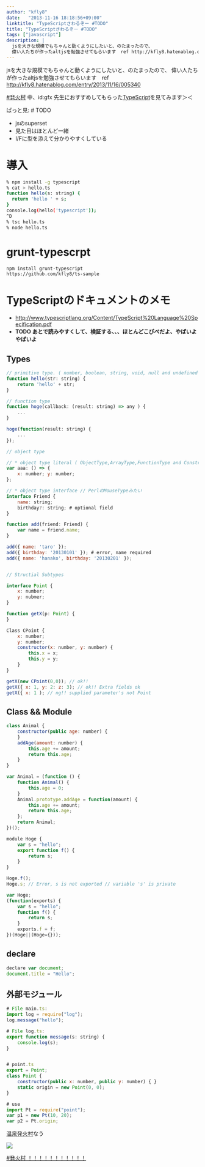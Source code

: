 ```yaml
---
author: "kfly8"
date:   "2013-11-16 18:18:56+09:00"
linktitle: "TypeScriptさわるぞー #TODO"
title: "TypeScriptさわるぞー #TODO"
tags: ["javascript"]
description: |
  jsを大きな規模でもちゃんと動くようにしたいと、のたまったので、
  偉い人たちが作ったaltjsを勉強させてもらいます　ref http://kfly8.hatenablog.com/entry/2013/11/16/005340
---
```


jsを大きな規模でもちゃんと動くようにしたいと、のたまったので、
偉い人たちが作ったaltjsを勉強させてもらいます　ref http://kfly8.hatenablog.com/entry/2013/11/16/005340

[#発火村](https://twitter.com/search?q=%23%E7%99%BA%E7%81%AB%E6%9D%91&src=hash) 中、id:gfx 先生におすすめしてもらった[TypeScript](http://www.typescriptlang.org/)を見てみます＞＜

ぱっと見: # TODO

* jsのsuperset
* 見た目はほとんど一緒
* I/Fに型を添えて分かりやすくしている

# 導入
```sh
% npm install -g typescript
% cat > hello.ts
function hello(s: string) {
  return 'hello ' + s;
}
console.log(hello('typescript'));
^D
% tsc hello.ts
% node hello.ts
```
# grunt-typescrpt
```sh
npm install grunt-typescript
https://github.com/kfly8/ts-sample
```

# TypeScriptのドキュメントのメモ

* http://www.typescriptlang.org/Content/TypeScript%20Language%20Specification.pdf
* <b>TODO あとで読みやすくして、検証する、、、ほとんどこぴぺだよ、やばいよやばいよ</b>

## Types

```javascript
// primitive type. ( number, boolean, string, void, null and undefined and user defined enum types)
function hello(str: string) {
    return 'hello' + str;
}

// function type
function hoge(callback: (result: string) => any ) {
    ...
}

hoge(function(result: string) {
    ...
});

// object type

// * object type literal ( ObjectType,ArrayType,FunctionType and ConstructorType  )
var aaa: () => {
    x: number; y: number;
};

// * object type interface // PerlのMouseTypeみたい
interface Friend {
    name: string;
    birthday?: string; # optional field
}

function add(friend: Friend) {
    var name = friend.name;
}

add({ name: 'taro' });
add({ birthday: '20130101' }); # error, name required
add({ name: 'hanako', birthday: '20130201' });


// Structial Subtypes

interface Point {
    x: number;
    y: nubmer;
}

function getX(p: Point) {
}

Class CPoint {
    x: number;
    y: number;
    constructor(x: number, y: number) {
        this.x = x;
        this.y = y;
    }
}

getX(new CPoint(0,0)); // ok!!
getX({ x: 1, y: 2: z: 3); // ok!! Extra fields ok
getX({ x: 1 ); // ng!! supplied parameter's not Point

```

## Class && Module

```javascript
class Animal {
    constructor(public age: number) {
    }
    addAge(amount: number) {
        this.age += amount;
        return this.age;
    }
}
```

```javascript
var Animal = (function () {
    function Animal() {
        this.age = 0;
    }
    Animal.prototype.addAge = function(amount) {
        this.age += amount;
        return this.age;
    };
    return Animal;
})();
```

```javascript
module Hoge {
    var s = "hello";
    export function f() {
        return s;
    }
}

Hoge.f();
Hoge.s; // Error, s is not exported // variable 's' is private
```

```javascript
var Hoge;
(function(exports) {
    var s = "hello";
    function f() {
        return s;
    }
    exports.f = f;
})(Hoge||(Hoge={}));
```

## declare

```javascript
declare var document;
document.title = "Hello";
```

## 外部モジュール

```javascript
# File main.ts:
import log = require("log");
log.message("hello");

# File log.ts:
export function message(s: string) {
    console.log(s);
}
```

```javascript

# point.ts
export = Point;
class Point {
    constructor(public x: number, public y: number) { }
    static origin = new Point(0, 0);
}

# use
import Pt = require("point");
var p1 = new Pt(10, 20);
var p2 = Pt.origin;
```

[温泉発火村](http://atnd.org/events/43858)なう

[![](http://instagram.com/p/gw7VF5IDPl/media/?size=l)](http://instagram.com/p/gw7VF5IDPl/)

[#発火村 ！！！！！！！！！！！](http://instagram.com/p/gw7VF5IDPl/)


